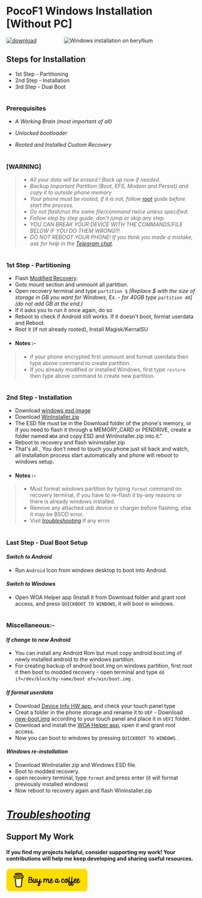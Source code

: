 # PocoF1 Windows Installation [Without PC]
<img align="right" src="beryllium.png" width="350" alt="Windows installation on beryllium">

[![download](https://github.com/Kumar-Jy/Windows-in-PocoF1-Without-PC/assets/20044626/3abc8b52-c5c6-4495-b623-d1312195d639)]()
## Steps for Installation
- 1st Step - Partitioning
- 2nd Step - Installation
- 3rd Step - Dual Boot
#
### Prerequisites
- _A Working Brain (most important of all)_

- _Unlocked bootloader_ 

- _Rooted and Installed Custom Recovery_
#
### [WARNING]
> - _All your data will be erased ! Back up now if needed._
> - _Backup Important Partition (Boot, EFS, Modem and Persist) and copy it to outside phone memory_
> - _Your phone must be rooted, if it is not, follow [root](https://github.com/Kumar-Jy/Windows-in-PocoF1-Without-PC/blob/main/guide/root.md) guide before start the process._
> - _Do not flash/run the same file/command twice unless specified._
> - _Follow step by step guide, don't jump or skip any step._
> - _YOU CAN BREAK YOUR DEVICE WITH THE COMMANDS/FILE BELOW IF YOU DO THEM WRONG!!!_
> - _DO NOT REBOOT YOUR PHONE! If you think you made a mistake, ask for help in the [Telegram chat](https://t.me/WinInstaller)._
#

### 1st Step - Partitioning
- Flash [Modified Recovery](https://github.com/Kumar-Jy/Windows-in-PocoF1-Without-PC/releases/tag/Modified-Recovery).
- Goto mount section and unmount all partition.
- Open recovery terminal and type ` partition $ ` _[Replace $ with the size of storage in GB you want for Windows, Ex. - for 40GB type `partition 40`] (do not add GB at the end.)_
- If it asks you to run it once again, do so
- Reboot to check if Android still works. If it doesn't boot, format userdata and Reboot.
- Root it (if not already rooted), Install Magisk/KernalSU
- #### Notes :- 
> - if your phone encrypted first unmount and format userdata then type above command to create partition.
> - If you already modified or installed Windows, first type ` restore ` then type above command to create new partition. 
#

### 2nd Step - Installation
- Download [windows esd image](https://arkt-7.github.io/woawin/)
- Download [WinInstaller.zip](https://github.com/Kumar-Jy/Windows-in-PocoF1-Without-PC/releases/tag/PocoF1_WinInstaller)
- The ESD file must be in the Download folder of the phone's memory, or if you need to flash it through a MEMORY_CARD or PENDRIVE, create a folder named `WOA` and copy ESD and WinInstaller.zip into it."
- Reboot to recovery and flash wininstaller.zip
- That's all , 
 You don't need to touch you phone just sit back and watch, all installation process start automatically and phone will reboot to windows setup.
- #### Notes :- 
> - Must format windows partition by typing `format` command on recovery terminal, If you have to re-flash it by-any reasons or there is already windows installed.
> - Remove any attached usb device or charger before flashing, else it may be BSOD error.
> - Visit _[troubleshooting](troubleshooting.md)_ if any error.

#
### Last Step - Dual Boot Setup
#### _Switch to Android_
- Run `Android` Icon from windows desktop to boot into Android.
#### _Switch to Windows_
- Open WOA Helper app (Install it from Download folder and grant root access, and press ``QUICKBOOT TO WINDOWS``, it will boot in windows.

# 
### Miscellaneous:-
#### _If change to new Android_ 
- You can install any Android Rom but must copy android boot.img of newly installed android to the windows partition.
- For creating backup of android boot.img on windows partition, first root it then boot to modded recovery - open terminal and type ``dd if=/dev/block/by-name/boot of=/win/boot.img`` .

#### _If format userdata_
- Download [Device Info HW app](https://play.google.com/store/apps/details?id=ru.andr7e.deviceinfohw&pcampaignid=web_share), and check your touch panel type
- Creat a folder in the phone storage and rename it to `UEF`  - Download [new-boot.img](https://github.com/Kumar-Jy/Windows-in-PocoF1-Without-PC/releases/tag/UEFI-Boot-Image) according to your touch panel and place it in `UEFI` folder.
- Download and install the [WOA Helper app](https://github.com/n00b69/woa-helper/releases), open it and grant root access.
- Now you can boot to windows by pressing ``QUICKBOOT TO WINDOWS`` .

#### _Windows re-installation_
- Download WinInstaller.zip and Windows ESD file.
- Boot to modded recovery.
- open recovery terminal, type `format` and press enter (it will format previously installed windows)
- Now reboot to recovery again and flash Wininstaller.zip
#
# _[Troubleshooting](troubleshooting.md)_


## Support My Work

#### If you find my projects helpful, consider supporting my work! Your contributions will help me keep developing and sharing useful resources.

<p align="left">
  <a href="https://www.buymeacoffee.com/kumarjy" target="_blank">
    <img src="https://github.com/Kumar-Jy/Windows-in-PocoF1-Without-PC/blob/main/guide/buymecoffee.png" alt="Buy Me A Coffee" style="height: 60px !important; width: 217px !important;">
  </a>
</p>
